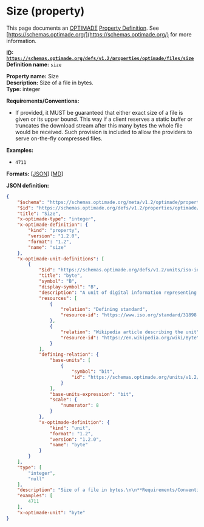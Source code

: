 # Size (property)

This page documents an [OPTIMADE](https://www.optimade.org/) [Property Definition](https://schemas.optimade.org/#definitions). See [https://schemas.optimade.org/](https://schemas.optimade.org/) for more information.

**ID: [`https://schemas.optimade.org/defs/v1.2/properties/optimade/files/size`](https://schemas.optimade.org/defs/v1.2/properties/optimade/files/size.md)**  
**Definition name:** `size`

**Property name:** Size  
**Description:** Size of a file in bytes.  
**Type:** integer  

**Requirements/Conventions:**

- If provided, it MUST be guaranteed that either exact size of a file is given or its upper bound.
  This way if a client reserves a static buffer or truncates the download stream after this many bytes the whole file would be received.
  Such provision is included to allow the providers to serve on-the-fly compressed files.

**Examples:**

- `4711`

**Formats:** [[JSON](size.json)] [[MD](size.md)]

**JSON definition:**

``` json
{
    "$schema": "https://schemas.optimade.org/meta/v1.2/optimade/property_definition.md",
    "$id": "https://schemas.optimade.org/defs/v1.2/properties/optimade/files/size",
    "title": "Size",
    "x-optimade-type": "integer",
    "x-optimade-definition": {
        "kind": "property",
        "version": "1.2.0",
        "format": "1.2",
        "name": "size"
    },
    "x-optimade-unit-definitions": [
        {
            "$id": "https://schemas.optimade.org/defs/v1.2/units/iso-iec-80000/2008/information_science_and_technology/byte",
            "title": "byte",
            "symbol": "B",
            "display-symbol": "B",
            "description": "A unit of digital information representing eight bits, defined in the International System of Quantities in ISO/IEC 80000-13 (2008).\n\n\"In English, the name byte, symbol B, is used as a synonym for octet. Here byte means an eight-bit byte.\" [ISO/IEC 80000-13 (2008)]",
            "resources": [
                {
                    "relation": "Defining standard",
                    "resource-id": "https://www.iso.org/standard/31898.html"
                },
                {
                    "relation": "Wikipedia article describing the unit",
                    "resource-id": "https://en.wikipedia.org/wiki/Byte"
                }
            ],
            "defining-relation": {
                "base-units": [
                    {
                        "symbol": "bit",
                        "id": "https://schemas.optimade.org/units/v1.2/information/bit"
                    }
                ],
                "base-units-expression": "bit",
                "scale": {
                    "numerator": 8
                }
            },
            "x-optimade-definition": {
                "kind": "unit",
                "format": "1.2",
                "version": "1.2.0",
                "name": "byte"
            }
        }
    ],
    "type": [
        "integer",
        "null"
    ],
    "description": "Size of a file in bytes.\n\n**Requirements/Conventions:**\n\n- If provided, it MUST be guaranteed that either exact size of a file is given or its upper bound.\n  This way if a client reserves a static buffer or truncates the download stream after this many bytes the whole file would be received.\n  Such provision is included to allow the providers to serve on-the-fly compressed files.",
    "examples": [
        4711
    ],
    "x-optimade-unit": "byte"
}
```